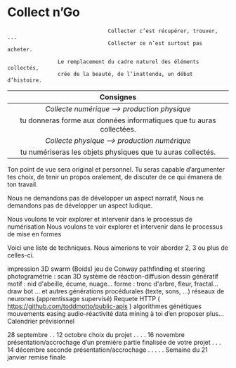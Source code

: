 # Collect n’Go
    
                                    Collecter c’est récupérer, trouver, ... 
                                    Collecter ce n’est surtout pas acheter.

                    Le remplacement du cadre naturel des éléments collectés, 
                    crée de la beauté, de l’inattendu, un début d’histoire.
| Consignes                                                          | 
|:------------------------------------------------------------------:|
|*Collecte numérique —> production physique*                         |
|tu donneras forme aux données informatiques que tu auras collectées.|
|*Collecte physique —> production numérique*                         |
|tu numériseras les objets physiques que tu auras collectés.         |

Ton point de vue sera original et personnel.
Tu seras capable d’argumenter tes choix, 
de tenir un propos oralement, 
de discuter de ce qui émanera de ton travail.

Nous ne demandons pas de développer un aspect narratif, 
Nous ne demandons pas de développer un aspect ludique.

Nous voulons te voir explorer et intervenir dans le processus de numérisation 
Nous voulons te voir explorer et intervenir dans le processus de mise en formes

Voici une liste de techniques. 
Nous aimerions te voir aborder 2, 3 ou plus de celles-ci.

impression 3D
swarm (Boids)
jeu de Conway
pathfinding et steering
photogramétrie : scan 3D
système de réaction-diffusion
dessin génératif 
motif : nid d'abeille, écume, nuage...
forme : tronc d'arbre, fleur, fractal...
draw bot
… et autres générations procédurales (texte, sons, …)
réseaux de neurones (apprentissage supervisé)
Requete HTTP ( https://github.com/toddmotto/public-apis )
algorithmes génétiques
mouvements easing
audio-réactivité
data mining
à toi d’en 
proposer 
plus...
Calendrier prévisionnel

28 septembre
.
.
12 octobre
choix du projet
.
.
.
.
16 novembre
présentation/accrochage d’un première partie finalisée de votre projet
.
.
.
14 décembre
seconde présentation/accrochage
.
.
.
.
.
Semaine du 21 janvier
remise finale

